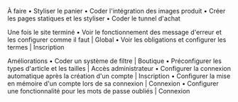 À faire
• Styliser le panier
• Coder l'intégration des images produit
• Créer les pages statiques et les styliser
• Coder le tunnel d'achat

Une fois le site terminé
• Voir le fonctionnement des message d'erreur et les configurer comme il faut | Global
• Voir les obligations et configurer les termes | Inscription

Améliorations
• Coder un système de filtre | Boutique
• Préconfigurer les types d'article et les tailles | Accès administrateur
• Configurer la connexion automatique après la création d'un compte | Inscription
• Configurer la mise en mémoire d'un compte lors de sa connexion | Connexion
• Configurer une fonctionnalité pour les mots de passe oubliés | Connexion
